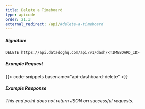 ```yaml
---
title: Delete a Timeboard
type: apicode
order: 21.3
external_redirect: /api/#delete-a-timeboard
---
```


##### Signature
`DELETE https://api.datadoghq.com/api/v1/dash/<TIMEBOARD_ID>`
##### Example Request
{{< code-snippets basename="api-dashboard-delete" >}}
##### Example Response
*This end point does not return JSON on successful requests.*

